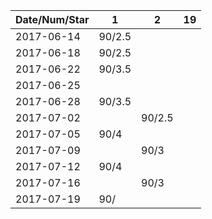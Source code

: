 Date/Num/Star   | 1      | 2      | 19     
----------------|--------|--------|--------
2017-06-14      | 90/2.5 |        |        
2017-06-18      | 90/2.5 |        |        
2017-06-22      | 90/3.5 |        |         
2017-06-25      |        |        |        
2017-06-28      | 90/3.5 |        |        
2017-07-02      |        | 90/2.5 |        
2017-07-05      | 90/4   |        |        
2017-07-09      |        | 90/3   |        
2017-07-12      | 90/4   |        |        
2017-07-16      |        | 90/3   |
2017-07-19      | 90/    |        |

